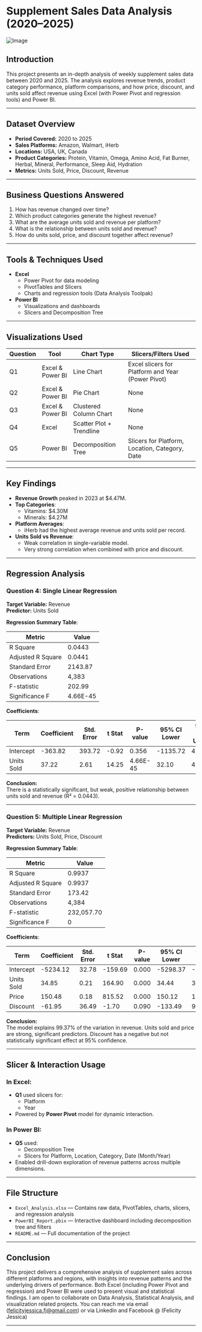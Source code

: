 #  Supplement Sales Data Analysis (2020–2025)

![Image](https://github.com/user-attachments/assets/cb3d7134-c8bd-474f-ac19-3ff638dc39ba)
## Introduction
This project presents an in-depth analysis of weekly supplement sales data between 2020 and 2025. The analysis explores revenue trends, product category performance, platform comparisons, and how price, discount, and units sold affect revenue using Excel (with Power Pivot and regression tools) and Power BI.

---

##  Dataset Overview

- **Period Covered:** 2020 to 2025  
- **Sales Platforms:** Amazon, Walmart, iHerb  
- **Locations:** USA, UK, Canada  
- **Product Categories:** Protein, Vitamin, Omega, Amino Acid, Fat Burner, Herbal, Mineral, Performance, Sleep Aid, Hydration  
- **Metrics:** Units Sold, Price, Discount, Revenue

---

##  Business Questions Answered

1. How has revenue changed over time?
2. Which product categories generate the highest revenue?
3. What are the average units sold and revenue per platform?
4. What is the relationship between units sold and revenue?
5. How do units sold, price, and discount together affect revenue?

---

##  Tools & Techniques Used

- **Excel**
  - Power Pivot for data modeling
  - PivotTables and Slicers
  - Charts and regression tools (Data Analysis Toolpak)
- **Power BI**
  - Visualizations and dashboards
  - Slicers and Decomposition Tree

---

##  Visualizations Used

| Question | Tool      | Chart Type               | Slicers/Filters Used                             |
|----------|-----------|--------------------------|--------------------------------------------------|
| Q1       | Excel & Power BI | Line Chart               | Excel slicers for Platform and Year (Power Pivot) |
| Q2       | Excel & Power BI | Pie Chart               | None                                             |
| Q3       | Excel & Power BI | Clustered Column Chart   | None                                             |
| Q4       | Excel              | Scatter Plot + Trendline | None                                             |
| Q5       | Power BI           | Decomposition Tree       | Slicers for Platform, Location, Category, Date   |

---

##  Key Findings

- **Revenue Growth** peaked in 2023 at $4.47M.
- **Top Categories**:
  - Vitamins: $4.30M  
  - Minerals: $4.27M  
- **Platform Averages**:
  - iHerb had the highest average revenue and units sold per record.
- **Units Sold vs Revenue**:
  - Weak correlation in single-variable model.
  - Very strong correlation when combined with price and discount.

---

##  Regression Analysis

###  Question 4: Single Linear Regression  
**Target Variable:** Revenue  
**Predictor:** Units Sold  

**Regression Summary Table**:

| Metric                 | Value         |
|------------------------|---------------|
| R Square               | 0.0443        |
| Adjusted R Square      | 0.0441        |
| Standard Error         | 2143.87       |
| Observations           | 4,383         |
| F-statistic            | 202.99        |
| Significance F         | 4.66E-45      |

**Coefficients**:

| Term       | Coefficient | Std. Error | t Stat   | P-value    | 95% CI Lower | 95% CI Upper |
|------------|-------------|------------|----------|------------|---------------|---------------|
| Intercept  | -363.82     | 393.72     | -0.92    | 0.356      | -1135.72      | 408.08        |
| Units Sold | 37.22       | 2.61       | 14.25    | 4.66E-45   | 32.10         | 42.34         |

**Conclusion:**  
There is a statistically significant, but weak, positive relationship between units sold and revenue (R² = 0.0443).

---

###  Question 5: Multiple Linear Regression  
**Target Variable:** Revenue  
**Predictors:** Units Sold, Price, Discount  

**Regression Summary Table**:

| Metric                 | Value         |
|------------------------|---------------|
| R Square               | 0.9937        |
| Adjusted R Square      | 0.9937        |
| Standard Error         | 173.42        |
| Observations           | 4,384         |
| F-statistic            | 232,057.70    |
| Significance F         | 0             |

**Coefficients**:

| Term       | Coefficient  | Std. Error | t Stat     | P-value | 95% CI Lower | 95% CI Upper |
|------------|--------------|------------|------------|---------|---------------|---------------|
| Intercept  | -5234.12     | 32.78      | -159.69    | 0.000   | -5298.37       | -5169.86       |
| Units Sold | 34.85        | 0.21       | 164.90     | 0.000   | 34.44          | 35.27          |
| Price      | 150.48       | 0.18       | 815.52     | 0.000   | 150.12         | 150.84         |
| Discount   | -61.95       | 36.49      | -1.70      | 0.090   | -133.49        | 9.59           |

**Conclusion:**  
The model explains 99.37% of the variation in revenue. Units sold and price are strong, significant predictors. Discount has a negative but not statistically significant effect at 95% confidence.

---

##  Slicer & Interaction Usage

### In **Excel**:
- **Q1** used slicers for:
  - Platform
  - Year  
- Powered by **Power Pivot** model for dynamic interaction.

### In **Power BI**:
- **Q5** used:
  - Decomposition Tree
  - Slicers for Platform, Location, Category, Date (Month/Year)  
- Enabled drill-down exploration of revenue patterns across multiple dimensions.

---

##  File Structure

- `Excel_Analysis.xlsx` — Contains raw data, PivotTables, charts, slicers, and regression analysis  
- `PowerBI_Report.pbix` — Interactive dashboard including decomposition tree and filters  
- `README.md` — Full documentation of the project

---

##  Conclusion

This project delivers a comprehensive analysis of supplement sales across different platforms and regions, with insights into revenue patterns and the underlying drivers of performance. Both Excel (including Power Pivot and regression) and Power BI were used to present visual and statistical findings. 
I am open to collaborate on Data Analysis, Statistical Analysis, and visualization related projects. You can reach me via email (felicityjessica.fj@gmail.com) or via Linkedin and  Facebook @ (Felicity Jessica)

---
